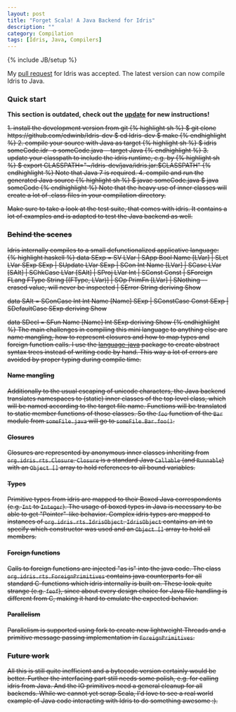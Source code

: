 ```yaml
---
layout: post
title: "Forget Scala! A Java Backend for Idris"
description: ""
category: Compilation
tags: [Idris, Java, Compilers]
---
```

{% include JB/setup %}

My [pull request](https://github.com/edwinb/Idris-dev/issues/221) for
Idris was accepted. The latest version can now compile Idris to Java.

### Quick start

__This section is outdated, check out the 
[update](/compilation/2013/05/07/forget-scala-a-java-backend-for-idris-update)
for new instructions!__

<del>
1. install the development version from git {% highlight sh %}
$ git clone https://github.com/edwinb/Idris-dev
$ cd Idris-dev
$ make
{% endhighlight %}
2. compile your source with Java as target {% highlight sh %}
$ idris someCode.idr -o someCode.java --target Java
{% endhighlight %}
3. update your classpath to include the idris runtime, e.g. by {% highlight sh %}
$ export CLASSPATH="~/Idris-dev/java/idris.jar:$CLASSPATH"
{% endhighlight %} Note that Java 7 is required.  
4. compile and run the generated Java source {% highlight sh %}
$ javac someCode.java
$ java someCode
{% endhighlight %}
Note that the heavy use of inner classes will create a lot
of .class files in your compilation directory.

Make sure to take a look at the test suite, that comes with idris.
It contains a lot of examples and is adapted to test the Java backend
as well.
</del>
### Behind the scenes

Idris internally compiles to a small defunctionalized applicative
language:
{% highlight haskell %}
data SExp = SV LVar
          | SApp Bool Name [LVar]
          | SLet LVar SExp SExp
          | SUpdate LVar SExp
          | SCon Int Name [LVar]
          | SCase LVar [SAlt]
          | SChkCase LVar [SAlt]
          | SProj LVar Int
          | SConst Const
          | SForeign FLang FType String [(FType, LVar)]
          | SOp PrimFn [LVar]
          | SNothing -- erased value, will never be inspected
          | SError String
  deriving Show

data SAlt = SConCase Int Int Name [Name] SExp
          | SConstCase Const SExp
          | SDefaultCase SExp
  deriving Show

data SDecl = SFun Name [Name] Int SExp
  deriving Show
{% endhighlight %}
The main challenges in compiling this mini language to anything else
are name mangling, how to represent closures and how to map types and
foreign function calls. I use the 
[language-java](http://hackage.haskell.org/package/language-java) package
to create abstract syntax trees instead of writing code by hand. This 
way a lot of errors are avoided by proper typing during compile time.

#### Name mangling
Additionally to the usual escaping of unicode characters, the Java
backend translates namespaces to (static) inner classes of the top level
class, which will be named according to the target file name. Functions
will be translated to static member functions of those classes. So the
`foo` function of the `Bar` module from `someFile.java` will
go to `someFile.Bar.foo()`.

#### Closures
Closures are represented by anonymous inner classes inheriting from
`org.idris.rts.Closure`. `Closure` is a standard Java `Callable` (and
`Runnable`) with an `Object []` array to hold references to all bound
variables.

#### Types
Primitive types from idris are mapped to their Boxed Java correspondents
(e.g. `Int` to `Integer`). The usage of boxed types in Java is necessary
to be able to get "Pointer"-like behavior. Complex idris types are mapped
to instances of `org.idris.rts.IdrisObject`. `IdrisObject` contains an
int to specify which constructor was used and an `Object []` array to
hold all members.

#### Foreign functions
Calls to foreign functions are injected "as is" into the java code.
The class `org.idris.rts.ForeignPrimitives` contains java counterparts
for all standard C-functions which idris internally is built on. These
look quite strange (e.g. `feof`), since about every design choice for
Java file handling is different from C, making it hard to emulate the
expected behavior.

#### Parallelism
Parallelism is supported using fork to create new lightweight Threads
and a primitive message passing implementation in `ForeignPrimitives`.

### Future work
All this is still quite inefficient and a bytecode version certainly
would be better. Further the interfacing part still needs some polish,
e.g. for calling idris from Java. And the IO primitives need a general
cleanup for all backends. While we cannot yet scrap Scala, I'd love
to see a real world example of Java code interacting with Idris to do
something awesome :).
